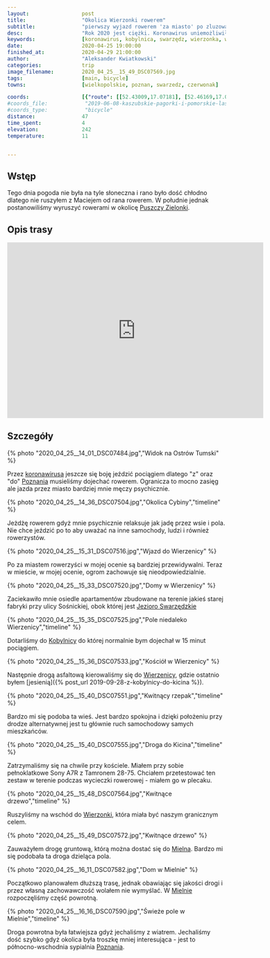 ```yaml
---
layout:                 post
title:                  "Okolica Wierzonki rowerem"
subtitle:               "pierwszy wyjazd rowerem 'za miasto' po zluzowaniu ograniczeń epidemii koronawirusa"
desc:                   "Rok 2020 jest ciężki. Koronawirus uniemożliwił wyjazd gdziekolwiek. Dopiero od kilku dni obostrzenia zostały zmniejszone i można było legalnie jeździć rowerem."
keywords:               [koronawirus, kobylnica, swarzędz, wierzonka, wierzenica, mielno, puszcza zielonka, wschód]
date:                   2020-04-25 19:00:00
finished_at:            2020-04-29 21:00:00
author:                 "Aleksander Kwiatkowski"
categories:             trip
image_filename:         2020_04_25__15_49_DSC07569.jpg
tags:                   [main, bicycle]
towns:                  [wielkopolskie, poznan, swarzedz, czerwonak]

coords:                 [{"route": [[52.43009,17.07181], [52.46169,17.06787], [52.47800,17.09516], [52.49264,17.06512], [52.44066,16.98238], [52.40978,16.97757]], "type": "bicycle"}]
#coords_file:            "2019-06-08-kaszubskie-pagorki-i-pomorskie-lasy.json"
#coords_type:            "bicycle"
distance:               47
time_spent:             4
elevation:              242
temperature:            11


---
```


[wiki-puszcza-zielonka]: https://pl.wikipedia.org/wiki/Park_Krajobrazowy_Puszcza_Zielonka
[wiki-wirus]: https://pl.wikipedia.org/wiki/SARS-CoV-2
[wiki-poznan]: https://pl.wikipedia.org/wiki/Pozna%C5%84
[wiki-jezioro-swarzedzki]: https://pl.wikipedia.org/wiki/Jezioro_Swarz%C4%99dzkie
[wiki-kobylnica]: https://pl.wikipedia.org/wiki/Kobylnica_(wojew%C3%B3dztwo_wielkopolskie)
[wiki-wierzenica]: https://pl.wikipedia.org/wiki/Wierzenica
[wiki-wierzonka]: https://pl.wikipedia.org/wiki/Wierzonka
[wiki-mielno]: https://pl.wikipedia.org/wiki/Mielno_(powiat_pozna%C5%84ski)

## Wstęp

Tego dnia pogoda nie była na tyle słoneczna i rano było dość chłodno
dlatego nie ruszyłem z Maciejem od rana rowerem. W południe jednak postanowiliśmy
wyruszyć rowerami w okolicę [Puszczy Zielonki][wiki-puszcza-zielonka].

## Opis trasy

<iframe height='405' width='590' frameborder='0' allowtransparency='true' scrolling='no' src='https://www.strava.com/activities/3351620625/embed/8f5252092673e2a36704e259e26ef9d45ef3557d'></iframe>

## Szczegóły

{% photo "2020_04_25__14_01_DSC07484.jpg","Widok na Ostrów Tumski" %}

Przez [koronawirusa][wiki-wirus] jeszcze się boję jeździć pociągiem dlatego
"z" oraz "do" [Poznania][wiki-poznan] musieliśmy dojechać rowerem. Ogranicza to mocno
zasięg ale jazda przez miasto bardziej mnie męczy psychicznie.

{% photo "2020_04_25__14_36_DSC07504.jpg","Okolica Cybiny","timeline" %}

Jeżdżę rowerem gdyż mnie psychicznie relaksuje jak jadę przez wsie i pola.
Nie chce jeździć po to aby uważać
na inne samochody, ludzi i również rowerzystów.

{% photo "2020_04_25__15_31_DSC07516.jpg","Wjazd do Wierzenicy" %}

Po za miastem rowerzyści
w mojej ocenie są bardziej przewidywalni. Teraz w mieście, w mojej ocenie,
ogrom zachowuje się nieodpowiedzialnie.

{% photo "2020_04_25__15_33_DSC07520.jpg","Domy w Wierzenicy" %}

Zaciekawiło mnie osiedle apartamentów zbudowane na terenie jakieś
starej fabryki przy ulicy Sośnickiej,
obok której jest [Jezioro Swarzędzkie][wiki-jezioro-swarzedzki]

{% photo "2020_04_25__15_35_DSC07525.jpg","Pole niedaleko Wierzenicy","timeline" %}

Dotarliśmy do [Kobylnicy][wiki-kobylnica] do której normalnie bym dojechał w 15 minut
pociągiem.

{% photo "2020_04_25__15_36_DSC07533.jpg","Kościół w Wierzenicy" %}

Następnie drogą asfaltową kierowaliśmy się do [Wierzenicy][wiki-wierzenica],
gdzie ostatnio byłem [jesienią]({% post_url 2019-09-28-z-kobylnicy-do-kicina %}).

{% photo "2020_04_25__15_40_DSC07551.jpg","Kwitnący rzepak","timeline" %}

Bardzo mi się podoba ta wieś. Jest bardzo spokojna i dzięki położeniu
przy drodze alternatywnej jest tu głównie ruch samochodowy samych mieszkańców.

{% photo "2020_04_25__15_40_DSC07555.jpg","Droga do Kicina","timeline" %}

Zatrzymaliśmy się na chwile przy kościele. Miałem przy sobie pełnoklatkowe
Sony A7R z Tamronem 28-75. Chciałem przetestować ten zestaw w terenie
podczas wycieczki rowerowej - miałem go w plecaku.

{% photo "2020_04_25__15_48_DSC07564.jpg","Kwitnące drzewo","timeline" %}

Ruszyliśmy na wschód do [Wierzonki][wiki-wierzonka], która miała być
naszym granicznym celem.

{% photo "2020_04_25__15_49_DSC07572.jpg","Kwitnące drzewo" %}

Zauważyłem drogę gruntową, którą można dostać
się do [Mielna][wiki-mielno]. Bardzo mi się podobała ta droga dzieląca
pola.

{% photo "2020_04_25__16_11_DSC07582.jpg","Dom w Mielnie" %}

Początkowo planowałem dłuższą trasę, jednak obawiając się jakości drogi i
przez własną zachowawczość wolałem nie wymyślać. W [Mielnie][wiki-mielno]
rozpoczęliśmy część powrotną.

{% photo "2020_04_25__16_16_DSC07590.jpg","Świeże pole w Mielnie","timeline" %}

Droga powrotna była łatwiejsza gdyż jechaliśmy z wiatrem.
Jechaliśmy dość szybko gdyż okolica była troszkę mniej interesująca - jest
to północno-wschodnia sypialnia [Poznania][wiki-poznan].
